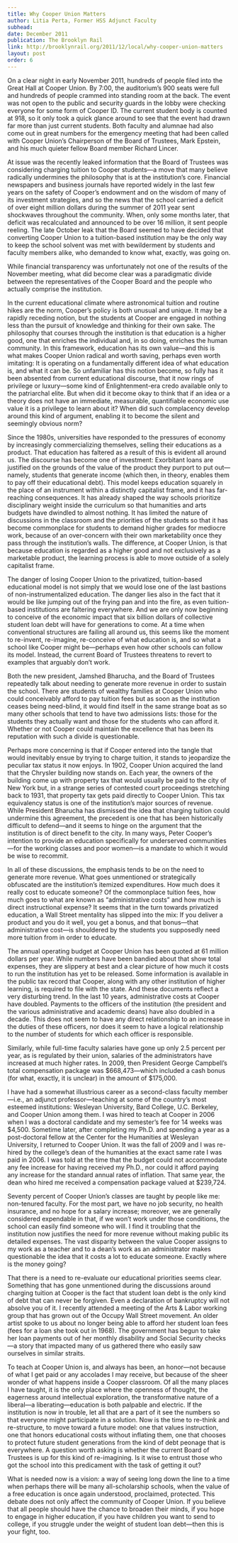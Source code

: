 ```yaml
---
title: Why Cooper Union Matters
author: Litia Perta, Former HSS Adjunct Faculty
subhead: 
date: December 2011
publication: The Brooklyn Rail
link: http://brooklynrail.org/2011/12/local/why-cooper-union-matters
layout: post
order: 6
---
```

On a clear night in early November 2011, hundreds of people filed into the Great Hall at Cooper Union. By 7:00, the auditorium’s 900 seats were full and hundreds of people crammed into standing room at the back. The event was not open to the public and security guards in the lobby were checking everyone for some form of Cooper ID. The current student body is counted at 918, so it only took a quick glance around to see that the event had drawn far more than just current students. Both faculty and alumnae had also come out in great numbers for the emergency meeting that had been called with Cooper Union’s Chairperson of the Board of Trustees, Mark Epstein, and his much quieter fellow Board member Richard Lincer.

At issue was the recently leaked information that the Board of Trustees was considering charging tuition to Cooper students—a move that many believe radically undermines the philosophy that is at the institution’s core. Financial newspapers and business journals have reported widely in the last few years on the safety of Cooper’s endowment and on the wisdom of many of its investment strategies, and so the news that the school carried a deficit of over eight million dollars during the summer of 2011 year sent shockwaves throughout the community. When, only some months later, that deficit was recalculated and announced to be over 16 million, it sent people reeling. The late October leak that the Board seemed to have decided that converting Cooper Union to a tuition-based institution may be the only way to keep the school solvent was met with bewilderment by students and faculty members alike, who demanded to know what, exactly, was going on.

While financial transparency was unfortunately not one of the results of the November meeting, what did become clear was a paradigmatic divide between the representatives of the Cooper Board and the people who actually comprise the institution. 

In the current educational climate where astronomical tuition and routine hikes are the norm, Cooper’s policy is both unusual and unique. It may be a rapidly receding notion, but the students at Cooper are engaged in nothing less than the pursuit of knowledge and thinking for their own sake. The philosophy that courses through the institution is that education is a higher good, one that enriches the individual and, in so doing, enriches the human community. In this framework, education has its own value—and this is what makes Cooper Union radical and worth saving, perhaps even worth imitating: It is operating on a fundamentally different idea of what education is, and what it can be. So unfamiliar has this notion become, so fully has it been absented from current educational discourse, that it now rings of privilege or luxury—some kind of Enlightenment-era credo available only to the patriarchal elite. But when did it become okay to think that if an idea or a theory does not have an immediate, measurable, quantifiable economic use value it is a privilege to learn about it? When did such complacency develop around this kind of argument, enabling it to become the silent and seemingly obvious norm?

Since the 1980s, universities have responded to the pressures of economy by increasingly commercializing themselves, selling their educations as a product. That education has faltered as a result of this is evident all around us. The discourse has become one of investment: Exorbitant loans are justified on the grounds of the value of the product they purport to put out—namely, students that generate income (which then, in theory, enables them to pay off their educational debt). This model keeps education squarely in the place of an instrument within a distinctly capitalist frame, and it has far-reaching consequences. It has already shaped the way schools prioritize disciplinary weight inside the curriculum so that humanities and arts budgets have dwindled to almost nothing. It has limited the nature of discussions in the classroom and the priorities of the students so that it has become commonplace for students to demand higher grades for mediocre work, because of an over-concern with their own marketability once they pass through the institution’s walls. The difference, at Cooper Union, is that because education is regarded as a higher good and not exclusively as a marketable product, the learning process is able to move outside of a solely capitalist frame. 

The danger of losing Cooper Union to the privatized, tuition-based educational model is not simply that we would lose one of the last bastions of non-instrumentalized education. The danger lies also in the fact that it would be like jumping out of the frying pan and into the fire, as even tuition-based institutions are faltering everywhere. And we are only now beginning to conceive of the economic impact that six billion dollars of collective student loan debt will have for generations to come. At a time when conventional structures are failing all around us, this seems like the moment to re-invent, re-imagine, re-conceive of what education is, and so what a school like Cooper might be—perhaps even how other schools can follow its model. Instead, the current Board of Trustees threatens to revert to examples that arguably don’t work.

Both the new president, Jamshed Bharucha, and the Board of Trustees repeatedly talk about needing to generate more revenue in order to sustain the school. There are students of wealthy families at Cooper Union who could conceivably afford to pay tuition fees but as soon as the institution ceases being need-blind, it would find itself in the same strange boat as so many other schools that tend to have two admissions lists: those for the students they actually want and those for the students who can afford it. Whether or not Cooper could maintain the excellence that has been its reputation with such a divide is questionable.

Perhaps more concerning is that if Cooper entered into the tangle that would inevitably ensue by trying to charge tuition, it stands to jeopardize the peculiar tax status it now enjoys. In 1902, Cooper Union acquired the land that the Chrysler building now stands on. Each year, the owners of the building come up with property tax that would usually be paid to the city of New York but, in a strange series of contested court proceedings stretching back to 1931, that property tax gets paid directly to Cooper Union. This tax equivalency status is one of the institution’s major sources of revenue. While President Bharucha has dismissed the idea that charging tuition could undermine this agreement, the precedent is one that has been historically difficult to defend—and it seems to hinge on the argument that the institution is of direct benefit to the city. In many ways, Peter Cooper’s intention to provide an education specifically for underserved communities—for the working classes and poor women—is a mandate to which it would be wise to recommit.

In all of these discussions, the emphasis tends to be on the need to generate more revenue. What goes unmentioned or strategically obfuscated are the institution’s itemized expenditures. How much does it really cost to educate someone? Of the commonplace tuition fees, how much goes to what are known as “administrative costs” and how much is direct instructional expense? It seems that in the turn towards privatized education, a Wall Street mentality has slipped into the mix: If you deliver a product and you do it well, you get a bonus, and that bonus—that administrative cost—is shouldered by the students you supposedly need more tuition from in order to educate.

The annual operating budget at Cooper Union has been quoted at 61 million dollars per year. While numbers have been bandied about that show total expenses, they are slippery at best and a clear picture of how much it costs to run the institution has yet to be released. Some information is available in the public tax record that Cooper, along with any other institution of higher learning, is required to file with the state. And these documents reflect a very disturbing trend. In the last 10 years, administrative costs at Cooper have doubled. Payments to the officers of the institution (the president and the various administrative and academic deans) have also doubled in a decade. This does not seem to have any direct relationship to an increase in the duties of these officers, nor does it seem to have a logical relationship to the number of students for which each officer is responsible.

Similarly, while full-time faculty salaries have gone up only 2.5 percent per year, as is regulated by their union, salaries of the administrators have increased at much higher rates. In 2009, then President George Campbell’s total compensation package was $668,473—which included a cash bonus (for what, exactly, it is unclear) in the amount of $175,000.

I have had a somewhat illustrious career as a second-class faculty member—i.e., an adjunct professor—teaching at some of the country’s most esteemed institutions: Wesleyan University, Bard College, U.C. Berkeley, and Cooper Union among them. I was hired to teach at Cooper in 2006 when I was a doctoral candidate and my semester’s fee for 14 weeks was $4,500. Sometime later, after completing my Ph.D. and spending a year as a post-doctoral fellow at the Center for the Humanities at Wesleyan University, I returned to Cooper Union. It was the fall of 2009 and I was re-hired by the college’s dean of the humanities at the exact same rate I was paid in 2006. I was told at the time that the budget could not accommodate any fee increase for having received my Ph.D., nor could it afford paying any increase for the standard annual rates of inflation. That same year, the dean who hired me received a compensation package valued at $239,724.

Seventy percent of Cooper Union’s classes are taught by people like me: non-tenured faculty. For the most part, we have no job security, no health insurance, and no hope for a salary increase; moreover, we are generally considered expendable in that, if we won’t work under those conditions, the school can easily find someone who will. I find it troubling that the institution now justifies the need for more revenue without making public its detailed expenses. The vast disparity between the value Cooper assigns to my work as a teacher and to a dean’s work as an administrator makes questionable the idea that it costs a lot to educate someone. Exactly where is the money going?

That there is a need to re-evaluate our educational priorities seems clear. Something that has gone unmentioned during the discussions around charging tuition at Cooper is the fact that student loan debt is the only kind of debt that can never be forgiven. Even a declaration of bankruptcy will not absolve you of it. I recently attended a meeting of the Arts & Labor working group that has grown out of the Occupy Wall Street movement. An older artist spoke to us about no longer being able to afford her student loan fees (fees for a loan she took out in 1968). The government has begun to take her loan payments out of her monthly disability and Social Security checks—a story that impacted many of us gathered there who easily saw ourselves in similar straits.

To teach at Cooper Union is, and always has been, an honor—not because of what I get paid or any accolades I may receive, but because of the sheer wonder of what happens inside a Cooper classroom. Of all the many places I have taught, it is the only place where the openness of thought, the eagerness around intellectual exploration, the transformative nature of a liberal—a liberating—education is both palpable and electric. If the institution is now in trouble, let all that are a part of it see the numbers so that everyone might participate in a solution. Now is the time to re-think and re-structure, to move toward a future model: one that values instruction, one that honors educational costs without inflating them, one that chooses to protect future student generations from the kind of debt peonage that is everywhere. A question worth asking is whether the current Board of Trustees is up for this kind of re-imagining. Is it wise to entrust those who got the school into this predicament with the task of getting it out?

What is needed now is a vision: a way of seeing long down the line to a time when perhaps there will be many all-scholarship schools, when the value of a free education is once again understood, proclaimed, protected. This debate does not only affect the community of Cooper Union. If you believe that all people should have the chance to broaden their minds, if you hope to engage in higher education, if you have children you want to send to college, if you struggle under the weight of student loan debt—then this is your fight, too.